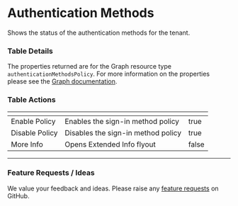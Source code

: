 # Authentication Methods

Shows the status of the authentication methods for the tenant.

### Table Details

The properties returned are for the Graph resource type `authenticationMethodsPolicy`. For more information on the properties please see the [Graph documentation](https://learn.microsoft.com/en-us/graph/api/resources/authenticationmethodspolicy?view=graph-rest-1.0#properties).

### Table Actions

<table><thead><tr><th></th><th></th><th data-type="checkbox"></th></tr></thead><tbody><tr><td>Enable Policy</td><td>Enables the sign-in method policy</td><td>true</td></tr><tr><td>Disable Policy</td><td>Disables the sign-in method policy</td><td>true</td></tr><tr><td>More Info</td><td>Opens Extended Info flyout</td><td>false</td></tr></tbody></table>

***

### Feature Requests / Ideas

We value your feedback and ideas. Please raise any [feature requests](https://github.com/KelvinTegelaar/CIPP/issues/new?assignees=\&labels=enhancement%2Cno-priority\&projects=\&template=feature.yml\&title=%5BFeature+Request%5D%3A+) on GitHub.
